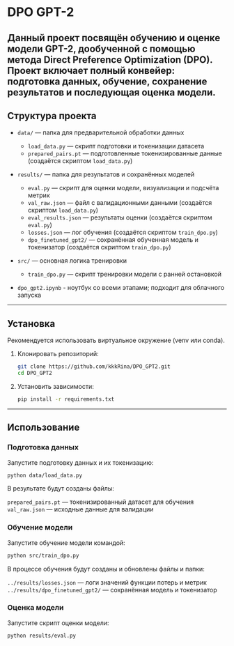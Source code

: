 # DPO GPT-2 

Данный проект посвящён обучению и оценке модели GPT-2, дообученной с помощью метода Direct Preference Optimization (DPO). 
Проект включает полный конвейер: подготовка данных, обучение, сохранение результатов и последующая оценка модели.
---

## Структура проекта

- `data/` — папка для предварительной обработки данных  
  - `load_data.py` — скрипт подготовки и токенизации датасета  
  - `prepared_pairs.pt` — подготовленные токенизированные данные (создаётся скриптом `load_data.py`)

- `results/` — папка для результатов и сохранённых моделей  
  - `eval.py` — скрипт для оценки модели, визуализации и подсчёта метрик  
  - `val_raw.json` — файл с валидационными данными (создаётся скриптом `load_data.py`)  
  - `eval_results.json` — результаты оценки (создаётся скриптом `eval.py`)  
  - `losses.json` — лог обучения (создаётся скриптом `train_dpo.py`)  
  - `dpo_finetuned_gpt2/` — сохранённая обученная модель и токенизатор (создаётся скриптом `train_dpo.py`)

- `src/` — основная логика тренировки  
  - `train_dpo.py` — скрипт тренировки модели с ранней остановкой

- `dpo_gpt2.ipynb` - ноутбук со всеми этапами; подходит для облачного запуска

---

## Установка

Рекомендуется использовать виртуальное окружение (venv или conda).

1. Клонировать репозиторий:
    ```bash
    git clone https://github.com/kkkRina/DPO_GPT2.git
    cd DPO_GPT2
    ```

2. Установить зависимости:
    ```bash
    pip install -r requirements.txt
    ```

---

## Использование

### Подготовка данных

Запустите подготовку данных и их токенизацию:

```bash
python data/load_data.py
```
В результате будут созданы файлы:

`prepared_pairs.pt` — токенизированный датасет для обучения
`val_raw.json` — исходные данные для валидации

### Обучение модели
Запустите обучение модели командой:

```bash
python src/train_dpo.py
```

В процессе обучения будут созданы и обновлены файлы и папки:

`../results/losses.json` — логи значений функции потерь и метрик
`../results/dpo_finetuned_gpt2/` — сохранённая модель и токенизатор

### Оценка модели
Запустите скрипт оценки модели:

```bash
python results/eval.py
```


